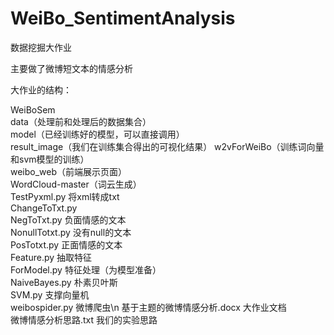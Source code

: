 # WeiBo_SentimentAnalysis


数据挖掘大作业<br />

主要做了微博短文本的情感分析<br />

大作业的结构：<br />

WeiBoSem<br />
	data（处理前和处理后的数据集合）<br />
	model（已经训练好的模型，可以直接调用）<br />
	result_image（我们在训练集合得出的可视化结果）
	w2vForWeiBo（训练词向量和svm模型的训练）<br />
	weibo_web（前端展示页面）<br />
	WordCloud-master（词云生成）<br />
		TestPyxml.py   将xml转成txt<br />
		ChangeToTxt.py  <br />
		NegToTxt.py      负面情感的文本<br />
		NonullTotxt.py	 没有null的文本<br />
		PosTotxt.py		 正面情感的文本<br />
		Feature.py       抽取特征<br />
		ForModel.py		 特征处理（为模型准备）<br />
		NaiveBayes.py	 朴素贝叶斯<br />
		SVM.py		     支撑向量机<br />
		weibospider.py   微博爬虫\n
		基于主题的微博情感分析.docx    大作业文档<br />
		微博情感分析思路.txt           我们的实验思路<br />
	
